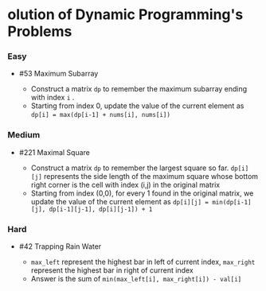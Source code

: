 #  olution of Dynamic Programming's Problems

### Easy

- \#53 Maximum Subarray

  - Construct a matrix `dp` to remember the maximum subarray ending with index `i` .
  - Starting from index 0, update the value of the current element as `dp[i] = max(dp[i-1] + nums[i], nums[i])` 
  

### Medium

- \#221 Maximal Square

  - Construct a matrix `dp` to remember the largest square so far. `dp[i][j]` represents the side length of the maximum square whose bottom right corner is the cell with index (i,j) in the original matrix
  - Starting from index (0,0), for every 1 found in the original matrix, we update the value of the current element as `dp[i][j] = min(dp[i-1][j], dp[i-1][j-1], dp[i][j-1]) + 1`  

### Hard

- \#42 Trapping Rain Water

  - `max_left` represent the highest bar in left of current index, `max_right` represent the highest bar in right of current index
  - Answer is the sum of `min(max_left[i], max_right[i]) - val[i]`
